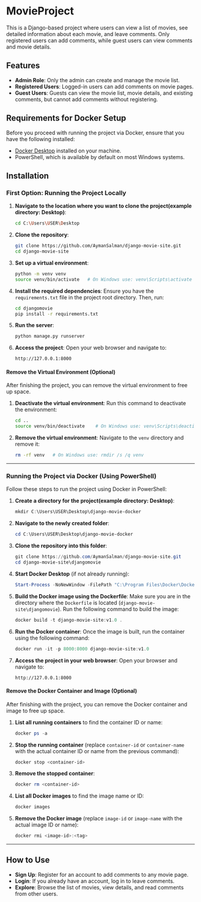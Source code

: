 # MovieProject

This is a Django-based project where users can view a list of movies, see detailed information about each movie, and leave comments. 
Only registered users can add comments, while guest users can view comments and movie details.

## Features

- **Admin Role**: Only the admin can create and manage the movie list.
- **Registered Users**: Logged-in users can add comments on movie pages.
- **Guest Users**: Guests can view the movie list, movie details, and existing comments, but cannot add comments without registering.

## Requirements for Docker Setup

Before you proceed with running the project via Docker, ensure that you have the following installed:

- [Docker Desktop](https://www.docker.com/products/docker-desktop/) installed on your machine.
- PowerShell, which is available by default on most Windows systems.

## Installation

### First Option: Running the Project Locally

1. **Navigate to the location where you want to clone the project(example directory: Desktop)**:
    ```bash
    cd C:\Users\USER\Desktop
    ```

2. **Clone the repository**:
    ```bash
    git clone https://github.com/AymanSalman/django-movie-site.git
    cd django-movie-site
    ```

3. **Set up a virtual environment**:
    ```bash
    python -m venv venv
    source venv/bin/activate   # On Windows use: venv\Scripts\activate
    ```

4. **Install the required dependencies**:
    Ensure you have the `requirements.txt` file in the project root directory. Then, run:
    ```bash
    cd djangomovie
    pip install -r requirements.txt
    ```

5. **Run the server**:
    ```bash
    python manage.py runserver
    ```

6. **Access the project**:
    Open your web browser and navigate to:
    ```
    http://127.0.0.1:8000
    ```

#### Remove the Virtual Environment (Optional)

After finishing the project, you can remove the virtual environment to free up space.

1. **Deactivate the virtual environment**:
    Run this command to deactivate the environment:
    ```bash
    cd ..
    source venv/bin/deactivate    # On Windows use: venv\Scripts\deactivate
    ```

2. **Remove the virtual environment**:
    Navigate to the `venv` directory and remove it:
    ```bash
    rm -rf venv   # On Windows use: rmdir /s /q venv
    ```

---

### Running the Project via Docker (Using PowerShell)

Follow these steps to run the project using Docker in PowerShell:

1. **Create a directory for the project(example directory: Desktop)**:
    ```powershell
    mkdir C:\Users\USER\Desktop\django-movie-docker
    ```

2. **Navigate to the newly created folder**:
    ```powershell
    cd C:\Users\USER\Desktop\django-movie-docker
    ```

3. **Clone the repository into this folder**:
    ```powershell
    git clone https://github.com/AymanSalman/django-movie-site.git
    cd django-movie-site\djangomovie
    ```

4. **Start Docker Desktop** (if not already running):
    ```powershell
    Start-Process -NoNewWindow -FilePath "C:\Program Files\Docker\Docker\Docker Desktop.exe"
    ```

5. **Build the Docker image using the Dockerfile**:
    Make sure you are in the directory where the `Dockerfile` is located (`django-movie-site\djangomovie`). Run the following command to build the image:
    ```powershell
    docker build -t django-movie-site:v1.0 .
    ```

6. **Run the Docker container**:
    Once the image is built, run the container using the following command:
    ```powershell
    docker run -it -p 8000:8000 django-movie-site:v1.0
    ```

7. **Access the project in your web browser**:
    Open your browser and navigate to:
    ```
    http://127.0.0.1:8000
    ```

#### Remove the Docker Container and Image (Optional)

After finishing with the project, you can remove the Docker container and image to free up space.

1. **List all running containers** to find the container ID or name:
    ```powershell
    docker ps -a
    ```

2. **Stop the running container** (replace `container-id` or `container-name` with the actual container ID or name from the previous command):
    ```powershell
    docker stop <container-id>
    ```

3. **Remove the stopped container**:
    ```powershell
    docker rm <container-id>
    ```

4. **List all Docker images** to find the image name or ID:
    ```powershell
    docker images
    ```

5. **Remove the Docker image** (replace `image-id` or `image-name` with the actual image ID or name):
    ```powershell
    docker rmi <image-id>:<tag>
    ```


---

## How to Use

- **Sign Up**: Register for an account to add comments to any movie page.
- **Login**: If you already have an account, log in to leave comments.
- **Explore**: Browse the list of movies, view details, and read comments from other users.
